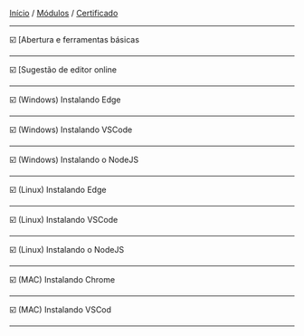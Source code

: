 [Início](https://github.com/Thalyalm/rocketseat-trilha-fundamentar) /
[Módulos](https://github.com/Thalyalm/rocketseat-trilha-fundamentar/tree/main/modulos) /
[Certificado](https://github.com/Thalyalm/rocketseat-trilha-fundamentar/tree/main/certificado)

---

:ballot_box_with_check: [Abertura e ferramentas básicas

---

:ballot_box_with_check: [Sugestão de editor online

---

:ballot_box_with_check: (Windows) Instalando Edge

---

:ballot_box_with_check: (Windows) Instalando VSCode

---

:ballot_box_with_check: (Windows) Instalando o NodeJS

---

:ballot_box_with_check: (Linux) Instalando Edge

---

:ballot_box_with_check: (Linux) Instalando VSCode

---

:ballot_box_with_check: (Linux) Instalando o NodeJS

---

:ballot_box_with_check: (MAC) Instalando Chrome

---

:ballot_box_with_check: (MAC) Instalando VSCod

---
